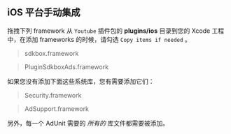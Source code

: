 ## iOS 平台手动集成
拖拽下列 framework 从 `Youtube` 插件包的 __plugins/ios__ 目录到您的 Xcode 工程中，在添加 frameworks 的时候，请勾选 `Copy items if needed` 。

> sdkbox.framework

> PluginSdkboxAds.framework

如果您没有添加下面这些系统库，您有需要添加它们：

> Security.framework

> AdSupport.framework

另外，每一个 AdUnit 需要的 *所有的* 库文件都需要被添加。
